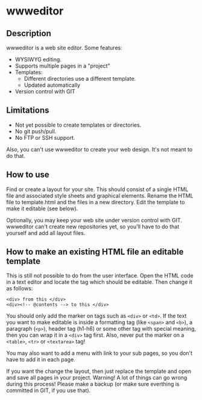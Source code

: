 
wwweditor
=========

Description
-----------
wwweditor is a web site editor. Some features:

  * WYSIWYG editing.
  * Supports multiple pages in a "project"
  * Templates:
      - Different directories use a different template.
      - Updated automatically
  * Version control with GIT


Limitations
-----------

  * Not yet possible to create templates or directories.
  * No git push/pull.
  * No FTP or SSH support.

Also, you can't use wwweditor to create your web design. It's not meant
to do that.


How to use
----------
Find or create a layout for your site. This should consist of a single HTML
file and associated style sheets and graphical elements. Rename the HTML
file to template.html and the files in a new directory. Edit the template
to make it editable (see below).

Optionally, you may keep your web site under version control with GIT.
wwweditor can't create new repositories yet, so you'll have to do that
yourself and add all layout files.


How to make an existing HTML file an editable template
------------------------------------------------------
This is still not possible to do from the user interface. Open the HTML
code in a text editor and locate the tag which should be editable. Then
change it as follows:

    <div> from this </div>
    <div><!-- @contents --> to this </div>

You should only add the <!-- @contents --> marker on tags such as `<div>`
or `<td>`. If the text you want to make editable is inside a formatting tag
(like `<span>` and `<b>`), a paragraph (`<p>`), header tag (h1-h6) or some
other tag with special meaning, then you can wrap it in a `<div>` tag first.
Also, never put the marker on a `<table>`, `<tr>` or `<textarea>` tag!

You may also want to add a menu with link to your sub pages, so you don't
have to add it in each page.

If you want the change the layout, then just replace the template and open
and save all pages in your project. Warning! A lot of things can go wrong
during this process! Please make a backup (or make sure everthing is
committed in GIT, if you use that).

